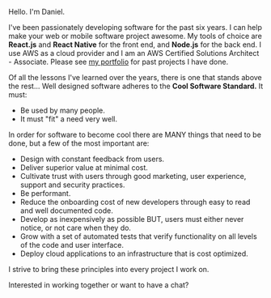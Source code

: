 [//]: <> (This is the introduction text to the website)

Hello. I'm Daniel.
 
I've been passionately developing software for the past six years. I can help make your web or mobile software project awesome. My tools of choice are **React.js** and **React Native** for the front end, and **Node.js** for the back end. I use AWS as a cloud provider and I am an AWS Certified Solutions Architect - Associate. Please see [my portfolio](/portfolio/) for past projects I have done.
 
Of all the lessons I've learned over the years, there is one that stands above the rest... Well designed software adheres to the **Cool Software Standard.** It must:

- Be used by many people.
- It must "fit" a need very well.

In order for software to become cool there are MANY things that need to be done, but a few of the most important are:

- Design with constant feedback from users.
- Deliver superior value at minimal cost.
- Cultivate trust with users through good marketing, user experience, support and security practices.
- Be performant.
- Reduce the onboarding cost of new developers through easy to read and well documented code.
- Develop as inexpensively as possible BUT, users must either never notice, or not care when they do.
- Grow with a set of automated tests that verify functionality on all levels of the code and user interface.
- Deploy cloud applications to an infrastructure that is cost optimized.


I strive to bring these principles into every project I work on.

Interested in working together or want to have a chat?